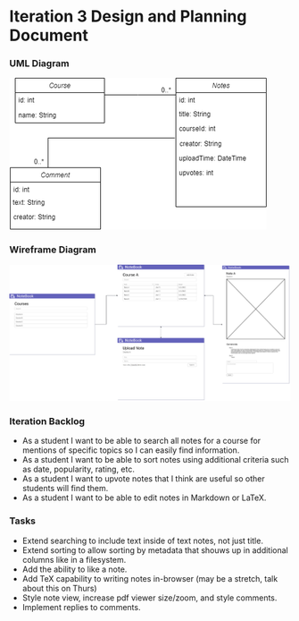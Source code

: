 # Iteration 3 Design and Planning Document

### UML Diagram
![uml](uml2.png)

### Wireframe Diagram

![wire](wire2.png)

### Iteration Backlog
* As a student I want to be able to search all notes for a course for mentions of specific topics so I can easily find information.
* As a student I want to be able to sort notes using additional criteria such as date, popularity, rating, etc.
* As a student I want to upvote notes that I think are useful so other students will find them.
* As a student I want to be able to edit notes in Markdown or LaTeX.

### Tasks
* Extend searching to include text inside of text notes, not just title.
* Extend sorting to allow sorting by metadata that shouws up in additional columns like in a filesystem.
* Add the ability to like a note.
* Add TeX capability to writing notes in-browser (may be a stretch, talk about this on Thurs)
* Style note view, increase pdf viewer size/zoom, and style comments.
* Implement replies to comments.

